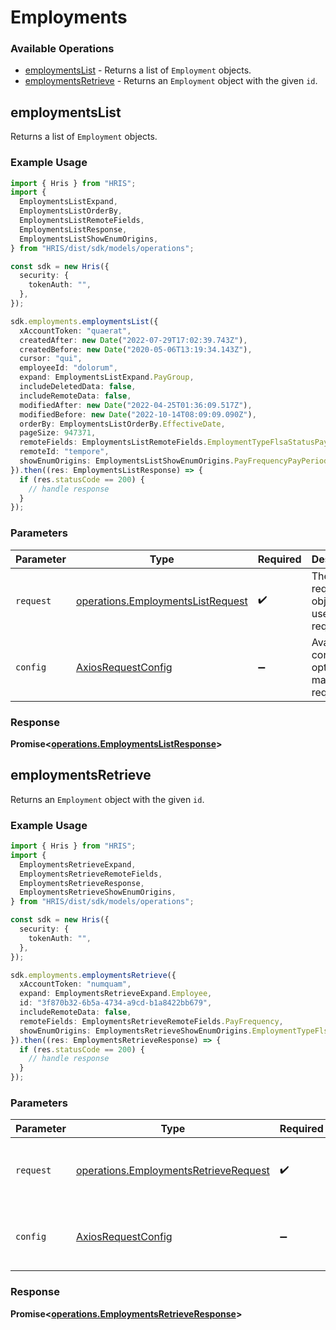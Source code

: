 # Employments

### Available Operations

* [employmentsList](#employmentslist) - Returns a list of `Employment` objects.
* [employmentsRetrieve](#employmentsretrieve) - Returns an `Employment` object with the given `id`.

## employmentsList

Returns a list of `Employment` objects.

### Example Usage

```typescript
import { Hris } from "HRIS";
import {
  EmploymentsListExpand,
  EmploymentsListOrderBy,
  EmploymentsListRemoteFields,
  EmploymentsListResponse,
  EmploymentsListShowEnumOrigins,
} from "HRIS/dist/sdk/models/operations";

const sdk = new Hris({
  security: {
    tokenAuth: "",
  },
});

sdk.employments.employmentsList({
  xAccountToken: "quaerat",
  createdAfter: new Date("2022-07-29T17:02:39.743Z"),
  createdBefore: new Date("2020-05-06T13:19:34.143Z"),
  cursor: "qui",
  employeeId: "dolorum",
  expand: EmploymentsListExpand.PayGroup,
  includeDeletedData: false,
  includeRemoteData: false,
  modifiedAfter: new Date("2022-04-25T01:36:09.517Z"),
  modifiedBefore: new Date("2022-10-14T08:09:09.090Z"),
  orderBy: EmploymentsListOrderBy.EffectiveDate,
  pageSize: 947371,
  remoteFields: EmploymentsListRemoteFields.EmploymentTypeFlsaStatusPayFrequencyPayPeriod,
  remoteId: "tempore",
  showEnumOrigins: EmploymentsListShowEnumOrigins.PayFrequencyPayPeriod,
}).then((res: EmploymentsListResponse) => {
  if (res.statusCode == 200) {
    // handle response
  }
});
```

### Parameters

| Parameter                                                                              | Type                                                                                   | Required                                                                               | Description                                                                            |
| -------------------------------------------------------------------------------------- | -------------------------------------------------------------------------------------- | -------------------------------------------------------------------------------------- | -------------------------------------------------------------------------------------- |
| `request`                                                                              | [operations.EmploymentsListRequest](../../models/operations/employmentslistrequest.md) | :heavy_check_mark:                                                                     | The request object to use for the request.                                             |
| `config`                                                                               | [AxiosRequestConfig](https://axios-http.com/docs/req_config)                           | :heavy_minus_sign:                                                                     | Available config options for making requests.                                          |


### Response

**Promise<[operations.EmploymentsListResponse](../../models/operations/employmentslistresponse.md)>**


## employmentsRetrieve

Returns an `Employment` object with the given `id`.

### Example Usage

```typescript
import { Hris } from "HRIS";
import {
  EmploymentsRetrieveExpand,
  EmploymentsRetrieveRemoteFields,
  EmploymentsRetrieveResponse,
  EmploymentsRetrieveShowEnumOrigins,
} from "HRIS/dist/sdk/models/operations";

const sdk = new Hris({
  security: {
    tokenAuth: "",
  },
});

sdk.employments.employmentsRetrieve({
  xAccountToken: "numquam",
  expand: EmploymentsRetrieveExpand.Employee,
  id: "3f870b32-6b5a-4734-a9cd-b1a8422bb679",
  includeRemoteData: false,
  remoteFields: EmploymentsRetrieveRemoteFields.PayFrequency,
  showEnumOrigins: EmploymentsRetrieveShowEnumOrigins.EmploymentTypeFlsaStatusPayFrequency,
}).then((res: EmploymentsRetrieveResponse) => {
  if (res.statusCode == 200) {
    // handle response
  }
});
```

### Parameters

| Parameter                                                                                      | Type                                                                                           | Required                                                                                       | Description                                                                                    |
| ---------------------------------------------------------------------------------------------- | ---------------------------------------------------------------------------------------------- | ---------------------------------------------------------------------------------------------- | ---------------------------------------------------------------------------------------------- |
| `request`                                                                                      | [operations.EmploymentsRetrieveRequest](../../models/operations/employmentsretrieverequest.md) | :heavy_check_mark:                                                                             | The request object to use for the request.                                                     |
| `config`                                                                                       | [AxiosRequestConfig](https://axios-http.com/docs/req_config)                                   | :heavy_minus_sign:                                                                             | Available config options for making requests.                                                  |


### Response

**Promise<[operations.EmploymentsRetrieveResponse](../../models/operations/employmentsretrieveresponse.md)>**

